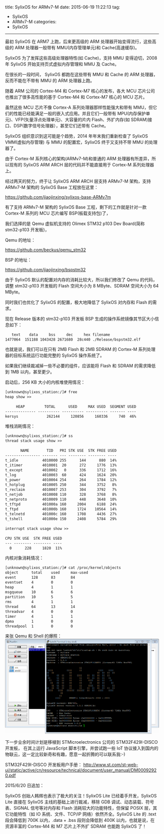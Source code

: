 title: SylixOS for ARMv7-M
date: 2015-06-19 11:22:13
tag: 
- SylixOS 
- ARMv7-M
categories: 
- SylixOS 
---

最初 SylixOS 在 ARM7 上跑，后来更高级的 ARM 处理器开始变得流行，这些高级的 ARM 处理器一般带有 MMU(内存管理单元)和 Cache(高速缓存)。

SylixOS 为了发挥这些高级处理器特性(如 Cache)，支持 MMU 变得迫切，2008 年 SylixOS 开始支持页式虚拟内存管理和 MMU 及 Cache。

在很长的一段时间， SylixOS 都跑在这些带有 MMU 和 Cache 的 ARM 处理器，反而不能在不带有 MMU 的 ARM 处理器上跑。

随着 ARM 公司的 Cortex-M4 和 Cortex-M7 核心的发布，各大 MCU 芯片公司也推出了很多高性能的基于 Cortex-M4 和 Cortex-M7 核心的 MCU 芯片。

虽然这些 MCU 芯片不像 Cortex-A 系列处理器那样性能强大和带有 MMU，但它们的性能已经能满足一般的嵌入式应用。并且它们一般带有 MPU(内存保护单元)、VFP(矢量浮点处理单元)、大容量的片内 Flash、外扩内存(如 SDRAM)接口、DSP(数字信号处理器），甚至它们还带有 Cache。

SylixOS 组织意识到这可能是个趋势，2014 年年末我们重新检查了 SylixOS VMM(虚拟内存管理) 与 MMU 的配置宏，SylixOS 终于又支持不带 MMU 的处理器了。

由于 Cortex-M 系列核心的架构(ARMv7-M)和普通的 ARM 处理器有所差异，所以现有的 SylixOS ARM ARCH 层的代码并不能直接用于 Cortex-M 系列处理器上。

经过两天的努力，终于让 SylixOS ARM ARCH 层支持 ARMv7-M 架构，支持 ARMv7-M 架构的 SylixOS Base 工程放在这里：

https://github.com/jiaojinxing/sylixos-base-ARMv7m

有了支持 ARMv7-M 架构的 SylixOS Base 工程，剩下的工作就是针对一款 Cortex-M 系列的 MCU 芯片编写 BSP(板载支持包)了，

我们选择的是 Qemu 虚拟机支持的 Olimex STM32 p103 Dev Board(简称stm32-p103 开发板)，

Qemu 的地址：

https://github.com/beckus/qemu_stm32

BSP 的地址：

https://github.com/jiaojinxing/bspstm32

由于 SylixOS 默认的配置对内存的消耗比较大，所以我们修改了 Qemu 的代码，调整 stm32-p103 开发板的 Flash 空间大小为 8 MByte、SDRAM 空间大小为 64 MByte。

同时我们也优化了 SylixOS 的配置，极大地降低了 SylixOS 对内存和 Flash 的需求。

现在 Release 版本的 stm32-p103 开发板 BSP 生成的操作系统镜像其节区大小信息如下：
```
   text	   data	    bss	    dec	    hex	filename
1477064	 151188	1043428	2671680	 28c440	./Release/bspstm32.elf
```

也就是说，我们可以在只有 2MB Flash 和 2MB SDRAM 的 Cortex-M 系列处理器的目标系统运行功能完整的 SylixOS 操作系统了。

如果我们继续裁减掉一些不必要的组件，应该能将 Flash 和 SDRAM 的需求降低到 1MB 以内，甚至更少。

启动后，256 KB 大小的内核堆使用情况：
```
[unknown@sylixos_station:/]# free
heap show >>

     HEAP         TOTAL      USED     MAX USED  SEGMENT USED
-------------- ---------- ---------- ---------- ------- ----
kersys             262144     120856     160336     740  46%
 ```

堆栈消耗情况：
```
[unknown@sylixos_station:/]# ss
thread stack usage show >>

       NAME        TID   PRI STK USE  STK FREE USED
---------------- ------- --- -------- -------- ----
t_idle           4010000 255      144      880  14%
t_itimer         4010001  20      272     1776  13%
t_except         4010002   0      336     1712  16%
t_log            4010003  60      424     1624  20%
t_power          4010004 254      264     1784  12%
t_hotplug        4010005 250      344     3752   8%
t_reclaim        4010007 253      304     3792   7%
t_netjob         4010008 110      328     3768   8%
t_netproto       4010009 110      448     3648  10%
t_tftpd          401000a 160     2004     6188  24%
t_ftpd           401000b 160     1724    10564  14%
t_telnetd        401000c 160     1708     4436  27%
t_tshell         401000e 150     2408     5784  29%

interrupt stack usage show >>

CPU STK USE  STK FREE USED
--- -------- -------- ----
  0      228     1820  11%
```

内核对象消耗情况：
```
[unknown@sylixos_station:/]# cat /proc/kernel/objects
object      total    used     max-used
event       128      83       84
eventset    4        0        0
heap        4        1        1
msgqueue    10       6        6
partition   10       5        5
rms         4        1        1
thread      64       13       14
threadvar   4        0        0
timer       4        1        1
dpma        1        0        0
threadpool  1        0        0
```

来张 Qemu 和 Shell 的爆照：
![SylixOS-shell.png](/img/SylixOS-for-ARMv7-M/SylixOS-shell.png "")

下一步业余时间计划是移植到 STMicroelectronics 公司的 STM32F429I-DISCO 开发板，
在其上运行 JavaScript 脚本引擎，并尝试跑一些 IoT 协议接入到国内的物联云，这一定比较新奇和有趣，愿意一起折腾的可以联系我:-)

STM32F429I-DISCO 开发板用户手册：
http://www.st.com/st-web-ui/static/active/cn/resource/technical/document/user_manual/DM00092920.pdf

2015/6/20 日追加：

SylixOS 创始人韩辉也表示了极大的关注！SylixOS Lite 已经着手开发，SylixOS Lite 直接在 SylixOS 主线的基础上进行裁减，移除 GDB 调试、动态装载、符号表、SIGNAL 信号等对内存和 Flash 消耗较大的功能特性，但保留 POSIX 层，其它功能特性（如 IO 系统、文件、TCP/IP 网络）依然齐全。SylixOS Lite 的 .text 段会降低到 700K 以内，.data + .bss 段则会降低到 400K 以内，也就是说，在资源丰富的 Cortex-M4 和 M7 芯片上不外扩 SDRAM 也能跑 SylixOS 了！
